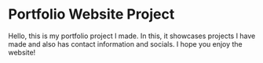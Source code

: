 # Portfolio Website Project

Hello, this is my portfolio project I made. In this, it showcases projects I have made and also has contact information and socials. I hope you enjoy the website!
